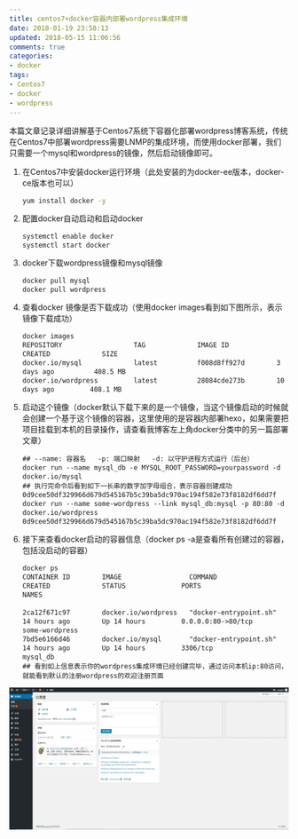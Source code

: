 ```yaml
---
title: centos7+docker容器内部署wordpress集成环境
date: 2018-01-19 23:58:13
updated: 2018-05-15 11:06:56
comments: true
categories:
- docker
tags:
- Centos7
- docker
- wordpress
---
```


本篇文章记录详细讲解基于Centos7系统下容器化部署wordpress博客系统，传统在Centos7中部署wordpress需要LNMP的集成环境，而使用docker部署，我们只需要一个mysql和wordpress的镜像，然后启动镜像即可。

1. 在Centos7中安装docker运行环境（此处安装的为docker-ee版本，docker-ce版本也可以）

   ```sh
   yum install docker -y
   ```

2. 配置docker自动启动和启动docker

   ```shell
   systemctl enable docker
   systemctl start docker
   ```

3. docker下载wordpress镜像和mysql镜像

   ```shell
   docker pull mysql
   docker pull wordpress
   ```

4. 查看docker 镜像是否下载成功（使用docker images看到如下图所示，表示镜像下载成功）

   ```shell
   docker images
   REPOSITORY                  TAG             IMAGE ID            CREATED             SIZE
   docker.io/mysql             latest          f008d8ff927d        3 days ago          408.5 MB
   docker.io/wordpress         latest          28084cde273b        10 days ago         408.1 MB
   ```

5. 启动这个镜像（docker默认下载下来的是一个镜像，当这个镜像启动的时候就会创建一个基于这个镜像的容器，这里使用的是容器内部署hexo，如果需要把项目挂载到本机的目录操作，请查看我博客左上角docker分类中的另一篇部署文章）

   ```shell
   ## --name: 容器名   -p: 端口映射   -d: 以守护进程方式运行（后台）
   docker run --name mysql_db -e MYSQL_ROOT_PASSWORD=yourpassword -d docker.io/mysql
   ## 执行完命令后看到如下一长串的数字加字母组合，表示容器创建成功
   0d9cee50df329966d679d545167b5c39ba5dc970ac194f582e73f8182df6dd7f
   docker run --name some-wordpress --link mysql_db:mysql -p 80:80 -d docker.io/wordpress
   0d9cee50df329966d679d545167b5c39ba5dc970ac194f582e73f8182df6dd7f
   ```

6. 接下来查看docker启动的容器信息（docker ps -a是查看所有创建过的容器，包括没启动的容器）

   ```shell
   docker ps
   CONTAINER ID        IMAGE                 COMMAND                  CREATED             STATUS              PORTS                    NAMES

   2ca12f671c97        docker.io/wordpress   "docker-entrypoint.sh"   14 hours ago        Up 14 hours         0.0.0.0:80->80/tcp       some-wordpress
   7bd5e6166d46        docker.io/mysql       "docker-entrypoint.sh"   14 hours ago        Up 14 hours         3306/tcp                 mysql_db
   ## 看到如上信息表示你的wordpress集成环境已经创建完毕，通过访问本机ip:80访问，就能看到默认的注册wordpress的欢迎注册页面
   ```


![wordpress后台管理示例页面](/images/centos7+docker容器内部署wordpress继承环境/1234567890.png)
